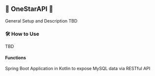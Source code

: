 ## :star2: OneStarAPI :star2:
General Setup and Description TBD

### :hammer_and_wrench: How to Use
TBD

#### Functions
Spring Boot Application in Kotlin to expose MySQL data via RESTful API
